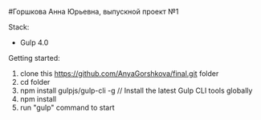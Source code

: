 #Горшкова Анна Юрьевна, выпускной проект №1

Stack:
 - Gulp 4.0
 
Getting started:

1. clone this https://github.com/AnyaGorshkova/final.git folder
2. cd folder
3. npm install gulpjs/gulp-cli -g  // Install the latest Gulp CLI tools globally
4. npm install
6. run "gulp" command to start



